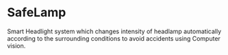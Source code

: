 # SafeLamp
Smart Headlight system which changes intensity of headlamp automatically according to the  surrounding conditions to avoid accidents using Computer vision.
